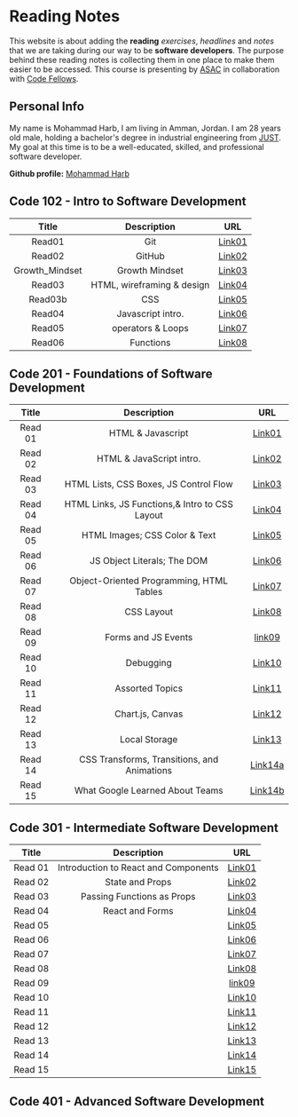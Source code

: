 # Reading Notes

This website is about adding the **reading** _exercises_, _headlines_ and _notes_ that we are taking during our way to be **software developers**. The purpose behind these reading notes is collecting them in one place to make them easier to be accessed. This course is presenting by [ASAC](https://asac.ltuc.com/) in collaboration with [Code Fellows](https://www.codefellows.org/).

## Personal Info

My name is Mohammad Harb, I am living in Amman, Jordan. I am 28 years old male, holding a bachelor's degree in industrial engineering from [JUST](https://www.just.edu.jo/Pages/Default.aspx). My goal at this time is to be a well-educated, skilled, and professional software developer.

**Github profile:** [Mohammad Harb](https://github.com/mdharb)

## Code 102 - Intro to Software Development

| Title         | Description      | URL |
|:-------:      |:-------:         |:---------:|
| Read01        |   Git            | [Link01](102/read01.md)
| Read02        |   GitHub         | [Link02](102/read02.md)|
| Growth_Mindset|  Growth Mindset  | [Link03](102/Growth_mindset.md)|
| Read03        |  HTML, wireframing & design|[Link04](102/read03.md)|  
| Read03b       | CSS              | [Link05](102/read03b.md)|
| Read04        | Javascript intro.| [Link06](102/read04.md)|
| Read05        | operators & Loops|[Link07](102/read05.md)|
| Read06        | Functions|[Link08](102/read06.md)|

## Code 201 - Foundations of Software Development

|      Title              |    Description                              |  URL             |
| :---------:             |  :---------:                                | :--------:        |
|    Read 01             |    HTML & Javascript                        | [Link01](201/class-01.md) |
|    Read 02             | HTML & JavaScript intro.                    | [Link02](201/class-02.md) |
|    Read 03             | HTML Lists, CSS Boxes, JS Control Flow      | [Link03](201/class-03.md) |
|    Read 04             | HTML Links, JS Functions,& Intro to CSS Layout | [Link04](201/class-04.md)|
|    Read 05             | HTML Images; CSS Color & Text               | [Link05](201/class-05.md)|
|    Read 06             | JS Object Literals; The DOM                 | [Link06](201/class-06.md)|
|    Read 07             | Object-Oriented Programming, HTML Tables    |  [Link07](201/class-07.md)|
|    Read 08             | CSS Layout                                  | [Link08](201/class-08.md) |
|    Read 09             | Forms and JS Events                         | [link09](201/class-09.md) |
|    Read 10             | Debugging                                   | [Link10](201/class-10.md)|
|    Read 11             | Assorted Topics                             | [Link11](201/class-11.md)|
|    Read 12             | Chart.js, Canvas                            | [Link12](201/class-12.md)|
|    Read 13             | Local Storage                               | [Link13](201/class-13.md)|
|    Read 14             | CSS Transforms, Transitions, and Animations | [Link14a](201/class-14a.md)|
|    Read 15             | What Google Learned About Teams             | [Link14b](201/class-14b.md)|

## Code 301 - Intermediate Software Development

|      Title             |              Description                    |         URL             |
| :---------:            |             :---------:                     |       :--------:        |
|    Read 01             | Introduction to React and Components        | [Link01](301/class-01.md)|
|    Read 02             | State and Props                             | [Link02](301/class-02.md)|
|    Read 03             | Passing Functions as Props                  | [Link03](301/class-03.md)|
|    Read 04             | React and Forms                             | [Link04](301/class-04.md)|
|    Read 05             |                                             | [Link05](301/class-05.md)|
|    Read 06             |                                             | [Link06](301/class-06.md)|
|    Read 07             |                                             | [Link07](301/class-07.md)|
|    Read 08             |                                             | [Link08](301/class-08.md)|
|    Read 09             |                                             | [link09](301/class-09.md)|
|    Read 10             |                                             | [Link10](301/class-10.md)|
|    Read 11             |                                             | [Link11](301/class-11.md)|
|    Read 12             |                                             | [Link12](301/class-12.md)|
|    Read 13             |                                             | [Link13](301/class-13.md)|
|    Read 14             |                                             | [Link14](301/class-14a.md)|
|    Read 15             |                                             | [Link15](301/class-14b.md)|

## Code 401 - Advanced Software Development
